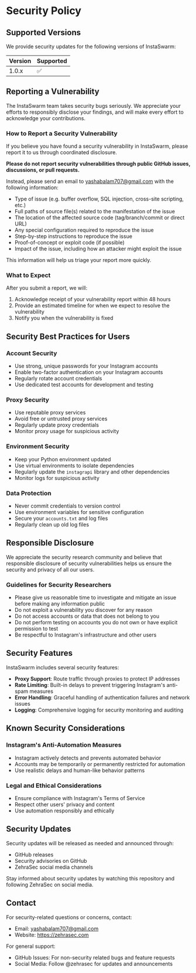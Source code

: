 # Security Policy

## Supported Versions

We provide security updates for the following versions of InstaSwarm:

| Version | Supported          |
| ------- | ------------------ |
| 1.0.x   | :white_check_mark: |

## Reporting a Vulnerability

The InstaSwarm team takes security bugs seriously. We appreciate your efforts to responsibly disclose your findings, and will make every effort to acknowledge your contributions.

### How to Report a Security Vulnerability

If you believe you have found a security vulnerability in InstaSwarm, please report it to us through coordinated disclosure.

**Please do not report security vulnerabilities through public GitHub issues, discussions, or pull requests.**

Instead, please send an email to yashabalam707@gmail.com with the following information:

- Type of issue (e.g. buffer overflow, SQL injection, cross-site scripting, etc.)
- Full paths of source file(s) related to the manifestation of the issue
- The location of the affected source code (tag/branch/commit or direct URL)
- Any special configuration required to reproduce the issue
- Step-by-step instructions to reproduce the issue
- Proof-of-concept or exploit code (if possible)
- Impact of the issue, including how an attacker might exploit the issue

This information will help us triage your report more quickly.

### What to Expect

After you submit a report, we will:

1. Acknowledge receipt of your vulnerability report within 48 hours
2. Provide an estimated timeline for when we expect to resolve the vulnerability
3. Notify you when the vulnerability is fixed

## Security Best Practices for Users

### Account Security
- Use strong, unique passwords for your Instagram accounts
- Enable two-factor authentication on your Instagram accounts
- Regularly rotate account credentials
- Use dedicated test accounts for development and testing

### Proxy Security
- Use reputable proxy services
- Avoid free or untrusted proxy services
- Regularly update proxy credentials
- Monitor proxy usage for suspicious activity

### Environment Security
- Keep your Python environment updated
- Use virtual environments to isolate dependencies
- Regularly update the `instagrapi` library and other dependencies
- Monitor logs for suspicious activity

### Data Protection
- Never commit credentials to version control
- Use environment variables for sensitive configuration
- Secure your `accounts.txt` and log files
- Regularly clean up old log files

## Responsible Disclosure

We appreciate the security research community and believe that responsible disclosure of security vulnerabilities helps us ensure the security and privacy of all our users.

### Guidelines for Security Researchers

- Please give us reasonable time to investigate and mitigate an issue before making any information public
- Do not exploit a vulnerability you discover for any reason
- Do not access accounts or data that does not belong to you
- Do not perform testing on accounts you do not own or have explicit permission to test
- Be respectful to Instagram's infrastructure and other users

## Security Features

InstaSwarm includes several security features:

- **Proxy Support**: Route traffic through proxies to protect IP addresses
- **Rate Limiting**: Built-in delays to prevent triggering Instagram's anti-spam measures
- **Error Handling**: Graceful handling of authentication failures and network issues
- **Logging**: Comprehensive logging for security monitoring and auditing

## Known Security Considerations

### Instagram's Anti-Automation Measures
- Instagram actively detects and prevents automated behavior
- Accounts may be temporarily or permanently restricted for automation
- Use realistic delays and human-like behavior patterns

### Legal and Ethical Considerations
- Ensure compliance with Instagram's Terms of Service
- Respect other users' privacy and content
- Use automation responsibly and ethically

## Security Updates

Security updates will be released as needed and announced through:
- GitHub releases
- Security advisories on GitHub
- ZehraSec social media channels

Stay informed about security updates by watching this repository and following ZehraSec on social media.

## Contact

For security-related questions or concerns, contact:
- Email: yashabalam707@gmail.com
- Website: https://zehrasec.com

For general support:
- GitHub Issues: For non-security related bugs and feature requests
- Social Media: Follow @zehrasec for updates and announcements
